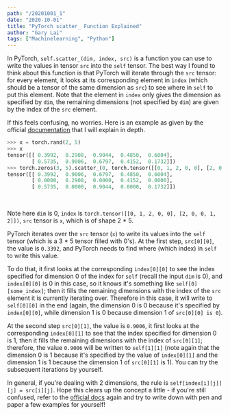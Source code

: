 ```yaml
---
path: "/20201001_1"
date: "2020-10-01"
title: "PyTorch scatter_ Function Explained"
author: "Gary Lai"
tags: ["Machinelearning", "Python"]
---
```


In PyTorch, `self.scatter_(dim, index, src)` is a function you can use to write the values in tensor `src` into the `self` tensor. The best way I found to think about this function is that PyTorch will iterate through the `src` tensor: for every element, it looks at its corresponding element in `index` (which should be a tensor of the same dimension as `src`) to see where in `self` to put this element. Note that the element in `index` only gives the dimension as specified by `dim`, the remaining dimensions (not specified by `dim`) are given by the index of the `src` element.

If this feels confusing, no worries. Here is an example as given by the official <u>[documentation](https://pytorch.org/docs/stable/tensors.html)</u> that I will explain in depth.

```python
>>> x = torch.rand(2, 5)
>>> x
tensor([[ 0.3992,  0.2908,  0.9044,  0.4850,  0.6004],
        [ 0.5735,  0.9006,  0.6797,  0.4152,  0.1732]])
>>> torch.zeros(3, 5).scatter_(0, torch.tensor([[0, 1, 2, 0, 0], [2, 0, 0, 1, 2]]), x)
tensor([[ 0.3992,  0.9006,  0.6797,  0.4850,  0.6004],
        [ 0.0000,  0.2908,  0.0000,  0.4152,  0.0000],
        [ 0.5735,  0.0000,  0.9044,  0.0000,  0.1732]])


```

<br />

Note here `dim` is 0, `index` is `torch.tensor([[0, 1, 2, 0, 0], [2, 0, 0, 1, 2]])`, `src` tensor is `x`, which is of shape 2 \* 5.

PyTorch iterates over the `src` tensor (`x`) to write its values into the `self` tensor (which is a 3 \* 5 tensor filled with 0's). At the first step, `src[0][0]`, the value is `0.3392`, and PyTorch needs to find where (which index) in `self` to write this value.

To do that, it first looks at the corresponding `index[0][0]` to see the index specified for dimension 0 of the index for `self` (recall the input `dim` is 0), and `index[0][0]` is 0 in this case, so it knows it's something like `self[0][some_index]`; then it fills the remaining dimensions with the index of the `src` element it is currently iterating over. Therefore in this case, it will write to `self[0][0]` in the end (again, the dimension 0 is 0 because it's specified by `index[0][0]`, while dimension 1 is 0 because dimension 1 of `src[0][0] is 0`).

At the second step `src[0][1]`, the value is `0.9006`, it first looks at the corresponding `index[0][1]` to see that the index specified for dimension 0 is 1, then it fills the remaining dimensions with the index of `src[0][1]`; therefore, the value `0.9006` will be written to `self[1][1]` (note again that the dimension 0 is 1 because it's specified by the value of `index[0][1]` and the dimension 1 is 1 because the dimension 1 of `src[0][1]` is 1). You can try the subsequent iterations by yourself.

In general, if you're dealing with 2 dimensions, the rule is `self[index[i][j]][j] = src[i][j]`. Hope this clears up the concept a little - if you're still confused, refer to the <u>[official docs](https://pytorch.org/docs/stable/tensors.html)</u> again and try to write down with pen and paper a few examples for yourself!
